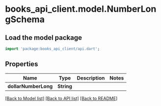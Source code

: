 # books_api_client.model.NumberLongSchema

## Load the model package
```dart
import 'package:books_api_client/api.dart';
```

## Properties
Name | Type | Description | Notes
------------ | ------------- | ------------- | -------------
**dollarNumberLong** | **String** |  | 

[[Back to Model list]](../README.md#documentation-for-models) [[Back to API list]](../README.md#documentation-for-api-endpoints) [[Back to README]](../README.md)


